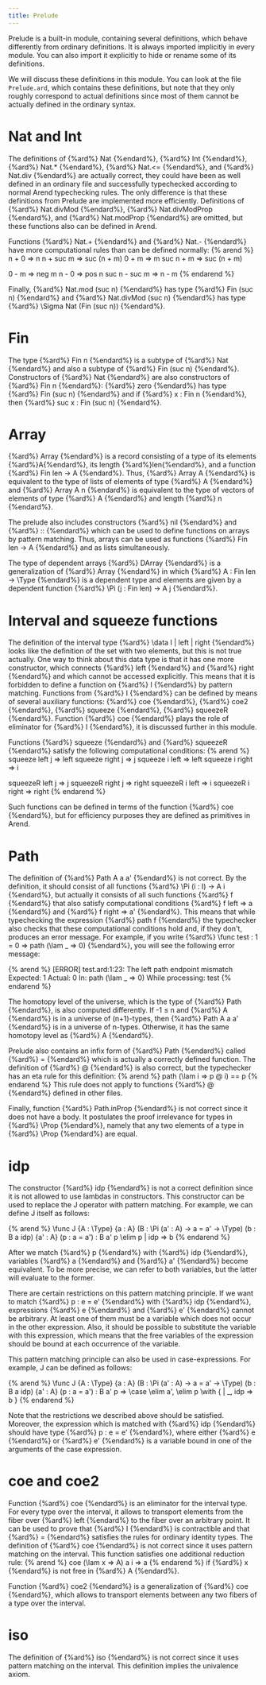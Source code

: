 ```yaml
---
title: Prelude
---
```


Prelude is a built-in module, containing several definitions, which behave differently from ordinary definitions.
It is always imported implicitly in every module.
You can also import it explicitly to hide or rename some of its definitions.

We will discuss these definitions in this module.
You can look at the file `Prelude.ard`, which contains these definitions, but note that they only roughly correspond
to actual definitions since most of them cannot be actually defined in the ordinary syntax.

# Nat and Int

The definitions of {%ard%} Nat {%endard%}, {%ard%} Int {%endard%}, {%ard%} Nat.* {%endard%}, {%ard%} Nat.<= {%endard%}, and {%ard%} Nat.div {%endard%} are actually correct,
they could have been as well defined in an ordinary file and successfully typechecked according to normal Arend typechecking rules.
The only difference is that these definitions from Prelude are implemented more efficiently.
Definitions of {%ard%} Nat.divMod {%endard%}, {%ard%} Nat.divModProp {%endard%}, and {%ard%} Nat.modProp {%endard%} are omitted, but these functions also can be defined in Arend.

Functions {%ard%} Nat.+ {%endard%} and {%ard%} Nat.- {%endard%} have more computational rules than can be defined normally:
{% arend %}
n + 0 => n
n + suc m => suc (n + m)
0 + m => m
suc n + m => suc (n + m)

0 - m => neg m
n - 0 => pos n
suc n - suc m => n - m
{% endarend %}

Finally, {%ard%} Nat.mod (suc n) {%endard%} has type {%ard%} Fin (suc n) {%endard%} and {%ard%} Nat.divMod (suc n) {%endard%} has type {%ard%} \Sigma Nat (Fin (suc n)) {%endard%}.

# Fin

The type {%ard%} Fin n {%endard%} is a subtype of {%ard%} Nat {%endard%} and also a subtype of {%ard%} Fin (suc n) {%endard%}.
Constructors of {%ard%} Nat {%endard%} are also constructors of {%ard%} Fin n {%endard%}: {%ard%} zero {%endard%} has type {%ard%} Fin (suc n) {%endard%} and if {%ard%} x : Fin n {%endard%}, then {%ard%} suc x : Fin (suc n) {%endard%}.

# Array

{%ard%} Array {%endard%} is a record consisting of a type of its elements {%ard%}A{%endard%}, its length {%ard%}len{%endard%}, and a function {%ard%} Fin len -> A {%endard%}.
Thus, {%ard%} Array A {%endard%} is equivalent to the type of lists of elements of type {%ard%} A {%endard%} and {%ard%} Array A n {%endard%} is equivalent to the type of vectors of elements of type {%ard%} A {%endard%} and length {%ard%} n {%endard%}.

The prelude also includes constructors {%ard%} nil {%endard%} and {%ard%} :: {%endard%} which can be used to define functions on arrays by pattern matching.
Thus, arrays can be used as functions {%ard%} Fin len -> A {%endard%} and as lists simultaneously.

The type of dependent arrays {%ard%} DArray {%endard%} is a generalization of {%ard%} Array {%endard%} in which {%ard%} A : Fin len -> \Type {%endard%} is a dependent type and elements are given by a dependent function {%ard%} \Pi (j : Fin len) -> A j {%endard%}.

# Interval and squeeze functions

The definition of the interval type {%ard%} \data I | left | right {%endard%} looks like the definition of the set with two
elements, but this is not true actually.
One way to think about this data type is that it has one more constructor, which connects {%ard%} left {%endard%} and
{%ard%} right {%endard%} and which cannot be accessed explicitly. This means that it is forbidden to define a function
on {%ard%} I {%endard%} by pattern matching. Functions from {%ard%} I {%endard%} can be defined by means of several auxiliary functions:
{%ard%} coe {%endard%}, {%ard%} coe2 {%endard%}, {%ard%} squeeze {%endard%}, {%ard%} squeezeR {%endard%}. Function {%ard%} coe {%endard%} plays the role of eliminator for {%ard%} I {%endard%}, it is discussed
further in this module.

Functions {%ard%} squeeze {%endard%} and {%ard%} squeezeR {%endard%} satisfy the following computational conditions:
{% arend %}
squeeze left j => left
squeeze right j => j
squeeze i left => left
squeeze i right => i

squeezeR left j => j
squeezeR right j => right
squeezeR i left => i
squeezeR i right => right
{% endarend %}

Such functions can be defined in terms of the function {%ard%} coe {%endard%},
but for efficiency purposes they are defined as primitives in Arend.

# Path

The definition of {%ard%} Path A a a' {%endard%} is not correct.
By the definition, it should consist of all functions {%ard%} \Pi (i : I) -> A i {%endard%}, but actually it consists of all such
functions {%ard%} f {%endard%} that also satisfy computational conditions {%ard%} f left => a {%endard%} and {%ard%} f right => a' {%endard%}.
This means that while typechecking the expression {%ard%} path f {%endard%} the typechecker also checks that these computational conditions hold and, if they don't, produces an error message.
For example, if you write {%ard%} \func test : 1 = 0 => path (\lam _ => 0) {%endard%}, you will see the following error message:

{% arend %}
[ERROR] test.ard:1:23: The left path endpoint mismatch
  Expected: 1
    Actual: 0
  In: path (\lam _ => 0)
  While processing: test
{% endarend %}

The homotopy level of the universe, which is the type of {%ard%} Path {%endard%}, is also computed differently. If -1 ≤ n and
{%ard%} A {%endard%} is in a universe of (n+1)-types, then {%ard%} Path A a a' {%endard%} is in a universe of n-types. Otherwise, it has the same
homotopy level as {%ard%} A {%endard%}.

Prelude also contains an infix form of {%ard%} Path {%endard%} called {%ard%} = {%endard%} which is actually a correctly defined function.
The definition of {%ard%} @ {%endard%} is also correct, but the typechecker has an eta rule for this definition:
{% arend %}
path (\lam i => p @ i) == p
{% endarend %}
This rule does not apply to functions {%ard%} @ {%endard%} defined in other files.

Finally, function {%ard%} Path.inProp {%endard%} is not correct since it does not have a body.
It postulates the proof irrelevance for types in {%ard%} \Prop {%endard%}, namely that any two elements of a type in {%ard%} \Prop {%endard%} are equal.

# idp

The constructor {%ard%} idp {%endard%} is not a correct definition since it is not allowed to use lambdas in constructors.
This constructor can be used to replace the J operator with pattern matching.
For example, we can define J itself as follows:

{% arend %}
\func J {A : \Type} {a : A} (B : \Pi (a' : A) -> a = a' -> \Type) (b : B a idp) {a' : A} (p : a = a') : B a' p \elim p
  | idp => b
{% endarend %}

After we match {%ard%} p {%endard%} with {%ard%} idp {%endard%}, variables {%ard%} a {%endard%} and {%ard%} a' {%endard%} become equivalent.
To be more precise, we can refer to both variables, but the latter will evaluate to the former.

There are certain restrictions on this pattern matching principle.
If we want to match {%ard%} p : e = e' {%endard%} with {%ard%} idp {%endard%}, expressions {%ard%} e {%endard%} and {%ard%} e' {%endard%} cannot be arbitrary.
At least one of them must be a variable which does not occur in the other expression.
Also, it should be possible to substitute the variable with this expression, which means that the free variables of the expression should be bound at each occurrence of the variable.

This pattern matching principle can also be used in case-expressions.
For example, J can be defined as follows:

{% arend %}
\func J {A : \Type} {a : A} (B : \Pi (a' : A) -> a = a' -> \Type) (b : B a idp) {a' : A} (p : a = a') : B a' p
  => \case \elim a', \elim p \with {
    | _, idp => b
  }
{% endarend %}

Note that the restrictions we described above should be satisfied.
Moreover, the expression which is matched with {%ard%} idp {%endard%} should have type {%ard%} p : e = e' {%endard%},
where either {%ard%} e {%endard%} or {%ard%} e' {%endard%} is a variable bound in one of the arguments of the case expression.

# coe and coe2

Function {%ard%} coe {%endard%} is an eliminator for the interval type.
For every type over the interval, it allows to transport elements from the fiber over {%ard%} left {%endard%} to the fiber over an
arbitrary point.
It can be used to prove that {%ard%} I {%endard%} is contractible and that {%ard%} = {%endard%} satisfies the rules for
ordinary identity types.
The definition of {%ard%} coe {%endard%} is not correct since it uses pattern matching on the interval.
This function satisfies one additional reduction rule:
{% arend %}
coe (\lam x => A) a i => a
{% endarend %}
if {%ard%} x {%endard%} is not free in {%ard%} A {%endard%}.

Function {%ard%} coe2 {%endard%} is a generalization of {%ard%} coe {%endard%}, which allows to transport elements between any two fibers of a type
over the interval.

# iso

The definition of {%ard%} iso {%endard%} is not correct since it uses pattern matching on the interval.
This definition implies the univalence axiom.
